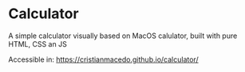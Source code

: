 # Calculator

A simple calculator visually based on MacOS calulator, built with pure HTML, CSS an JS

Accessible in: https://cristianmacedo.github.io/calculator/